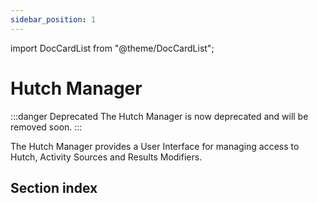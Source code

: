 ```yaml
---
sidebar_position: 1
---
```


import DocCardList from "@theme/DocCardList";

# Hutch Manager

:::danger Deprecated
The Hutch Manager is now deprecated and will be removed soon.
:::

The Hutch Manager provides a User Interface for managing access to Hutch, Activity Sources and Results Modifiers.

## Section index

<DocCardList />
